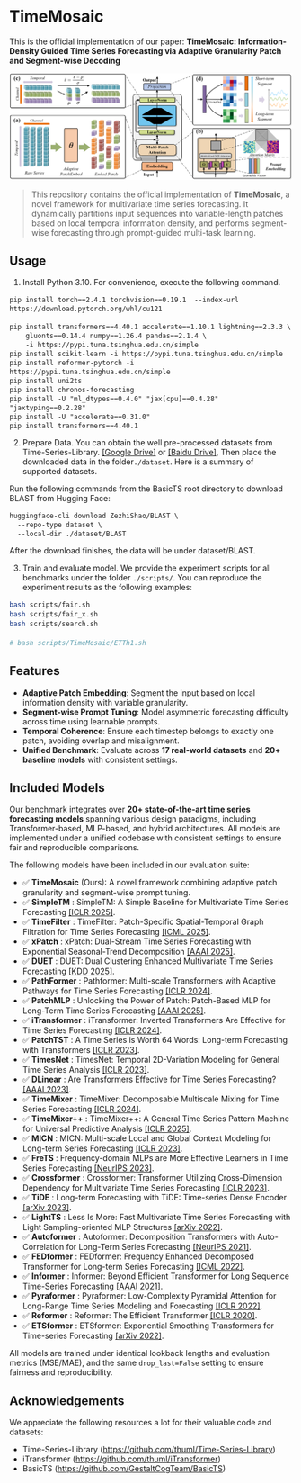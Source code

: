 # TimeMosaic

This is the official implementation of our paper:  **TimeMosaic: Information-Density Guided Time Series Forecasting via Adaptive Granularity Patch and Segment-wise Decoding**

![Framework](./figure/framework.png)

> This repository contains the official implementation of **TimeMosaic**, a novel framework for multivariate time series forecasting. It dynamically partitions input sequences into variable-length patches based on local temporal information density, and performs segment-wise forecasting through prompt-guided multi-task learning.


## Usage

1. Install Python 3.10. For convenience, execute the following command.

```
pip install torch==2.4.1 torchvision==0.19.1  --index-url https://download.pytorch.org/whl/cu121

pip install transformers==4.40.1 accelerate==1.10.1 lightning==2.3.3 \
    gluonts==0.14.4 numpy==1.26.4 pandas==2.1.4 \
    -i https://pypi.tuna.tsinghua.edu.cn/simple
pip install scikit-learn -i https://pypi.tuna.tsinghua.edu.cn/simple
pip install reformer-pytorch -i https://pypi.tuna.tsinghua.edu.cn/simple
pip install uni2ts
pip install chronos-forecasting
pip install -U "ml_dtypes==0.4.0" "jax[cpu]==0.4.28" "jaxtyping==0.2.28"
pip install -U "accelerate==0.31.0"
pip install transformers==4.40.1
```

2. Prepare Data. You can obtain the well pre-processed datasets from Time-Series-Library. [[Google Drive]](https://drive.google.com/drive/folders/13Cg1KYOlzM5C7K8gK8NfC-F3EYxkM3D2?usp=sharing) or [[Baidu Drive]](https://pan.baidu.com/s/1r3KhGd0Q9PJIUZdfEYoymg?pwd=i9iy), Then place the downloaded data in the folder`./dataset`. Here is a summary of supported datasets.

Run the following commands from the BasicTS root directory to download BLAST from Hugging Face:

```
huggingface-cli download ZezhiShao/BLAST \
  --repo-type dataset \
  --local-dir ./dataset/BLAST
```
After the download finishes, the data will be under dataset/BLAST.

3. Train and evaluate model. We provide the experiment scripts for all benchmarks under the folder `./scripts/`. You can reproduce the experiment results as the following examples:
```bash
bash scripts/fair.sh
bash scripts/fair_x.sh
bash scripts/search.sh

# bash scripts/TimeMosaic/ETTh1.sh
```


## Features

- **Adaptive Patch Embedding**: Segment the input based on local information density with variable granularity.
- **Segment-wise Prompt Tuning**: Model asymmetric forecasting difficulty across time using learnable prompts.
- **Temporal Coherence**: Ensure each timestep belongs to exactly one patch, avoiding overlap and misalignment.
- **Unified Benchmark**: Evaluate across **17 real-world datasets** and **20+ baseline models** with consistent settings.

## Included Models

Our benchmark integrates over **20+ state-of-the-art time series forecasting models** spanning various design paradigms, including Transformer-based, MLP-based, and hybrid architectures. All models are implemented under a unified codebase with consistent settings to ensure fair and reproducible comparisons.

The following models have been included in our evaluation suite:

- ✅ **TimeMosaic** (Ours): A novel framework combining adaptive patch granularity and segment-wise prompt tuning.
- ✅ **SimpleTM** : SimpleTM: A Simple Baseline for Multivariate Time Series Forecasting [[ICLR 2025]](https://openreview.net/pdf?id=oANkBaVci5).
- ✅ **TimeFilter** : TimeFilter: Patch-Specific Spatial-Temporal Graph Filtration
for Time Series Forecasting [[ICML 2025]](https://arxiv.org/pdf/2501.13041v2).
- ✅ **xPatch** : xPatch: Dual-Stream Time Series Forecasting with Exponential Seasonal-Trend Decomposition [[AAAI 2025]](https://arxiv.org/pdf/2412.17323).
- ✅ **DUET** : DUET: Dual Clustering Enhanced Multivariate Time
Series Forecasting [[KDD 2025]](https://arxiv.org/pdf/2412.10859).
- ✅ **PathFormer** : Pathformer: Multi-scale Transformers with Adaptive Pathways for Time Series Forecasting [[ICLR 2024]](https://arxiv.org/pdf/2402.05956).
- ✅ **PatchMLP** : Unlocking the Power of Patch: Patch-Based MLP for Long-Term Time Series
Forecasting [[AAAI 2025]](https://arxiv.org/pdf/2405.13575).
- ✅ **iTransformer** : iTransformer: Inverted Transformers Are Effective for Time Series Forecasting [[ICLR 2024]](https://arxiv.org/pdf/2310.06625).
- ✅ **PatchTST** : A Time Series is Worth 64 Words: Long-term Forecasting with Transformers [[ICLR 2023]](https://arxiv.org/pdf/2211.14730).
- ✅ **TimesNet** : TimesNet: Temporal 2D-Variation Modeling for General Time Series Analysis [[ICLR 2023]](https://arxiv.org/pdf/2210.02186).
- ✅ **DLinear** : Are Transformers Effective for Time Series Forecasting? [[AAAI 2023]](https://arxiv.org/pdf/2205.13504).
- ✅ **TimeMixer** : TimeMixer: Decomposable Multiscale Mixing for Time Series Forecasting [[ICLR 2024]](https://openreview.net/pdf?id=7oLshfEIC2).
- ✅ **TimeMixer++** : TimeMixer++: A General Time Series Pattern Machine for Universal Predictive Analysis [[ICLR 2025]](https://arxiv.org/pdf/2410.16032).
- ✅ **MICN** : MICN: Multi-scale Local and Global Context Modeling for Long-term Series Forecasting [[ICLR 2023]](https://openreview.net/pdf?id=zt53IDUR1U).
- ✅ **FreTS** : Frequency-domain MLPs are More Effective Learners in Time Series Forecasting [[NeurIPS 2023]](https://arxiv.org/pdf/2311.06184).
- ✅ **Crossformer** : Crossformer: Transformer Utilizing Cross-Dimension Dependency for Multivariate Time Series Forecasting [[ICLR 2023]](https://openreview.net/pdf?id=vSVLM2j9eie).
- ✅ **TiDE** : Long-term Forecasting with TiDE: Time-series Dense Encoder [[arXiv 2023]](https://arxiv.org/pdf/2304.08424.pdf).
- ✅ **LightTS** : Less Is More: Fast Multivariate Time Series Forecasting with Light Sampling-oriented MLP Structures [[arXiv 2022]](https://arxiv.org/pdf/2207.01186).
- ✅ **Autoformer** : Autoformer: Decomposition Transformers with
Auto-Correlation for Long-Term Series Forecasting [[NeurIPS 2021]](https://arxiv.org/pdf/2106.13008).
- ✅ **FEDformer** : FEDformer: Frequency Enhanced Decomposed Transformer for Long-term Series Forecasting [[ICML 2022]](https://arxiv.org/pdf/2201.12740).
- ✅ **Informer** : Informer: Beyond Efficient Transformer for Long Sequence Time-Series Forecasting [[AAAI 2021]](https://ojs.aaai.org/index.php/AAAI/article/view/17325/17132).
- ✅ **Pyraformer** : Pyraformer: Low-Complexity Pyramidal Attention for Long-Range Time Series Modeling and Forecasting [[ICLR 2022]](https://openreview.net/pdf?id=0EXmFzUn5I).
- ✅ **Reformer** : Reformer: The Efficient Transformer [[ICLR 2020]](https://arxiv.org/pdf/2001.04451).
- ✅ **ETSformer** : ETSformer: Exponential Smoothing Transformers for Time-series Forecasting [[arXiv 2022]](https://arxiv.org/pdf/2202.01381).


All models are trained under identical lookback lengths and evaluation metrics (MSE/MAE), and the same `drop_last=False` setting to ensure fairness and reproducibility.


## Acknowledgements

We appreciate the following resources a lot for their valuable code and datasets:

- Time-Series-Library (https://github.com/thuml/Time-Series-Library)
- iTransformer (https://github.com/thuml/iTransformer)
- BasicTS (https://github.com/GestaltCogTeam/BasicTS)
